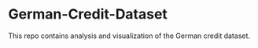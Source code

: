 # German-Credit-Dataset
This repo contains analysis and visualization of the German credit dataset. 
